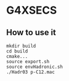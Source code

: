 # G4XSECS

## How to use it

```
mkdir build
cd build
cmake...
source export.sh
source envHadronic.sh
./Hadr03 p-C12.mac
```
